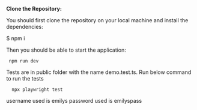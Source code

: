  **Clone the Repository:**

 You should first clone the repository on your local machine and install the dependencies:   
  

  $ npm i

   Then you should be able to start the application:

 
     npm run dev

 Tests are in public folder with the name demo.test.ts. Run below command to run the tests

      npx playwright test

   username used is emilys
   password used is emilyspass

   
